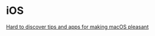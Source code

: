 # iOS

[Hard to discover tips and apps for making macOS pleasant](https://thume.ca/2020/09/04/macos-tips/)